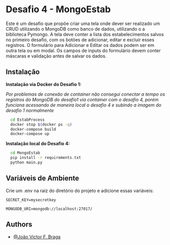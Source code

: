 
# Desafio 4 - MongoEstab

Este é um desafio que propõe criar uma tela onde dever ser realizado um CRUD utilizando o MongoDB como banco de dados, utilizando o a biblioteca Pymongo. 
A tela deve conter a lista dos estabelecimentos salvos no primeiro desafio, com os botões de adicionar, editar e excluir esses registros. 
O formulário para Adicionar e Editar os dados podem ser em outra tela ou em modal. Os campos de inputs do formulário devem conter máscaras e validação antes de salvar os dados.  

## Instalação


**Instalação via Docker do Desafio 1:**


*Por problemas de conexão de container não consegui conectar a tempo os registros do MongoDB do desafio1 via container com o desafio 4, porém funciona acessando de maneira local o desafio 4 e subindo a imagem do desafio 1 normalmente*

```bash
  cd EstabProcess
  docker stop $(docker ps -q) 
  docker-compose build
  docker-compose up
```


**Instalação local do Desafio 4:**

```bash
  cd MongoEstab
  pip install -r requirements.txt
  python main.py
```


## Variáveis de Ambiente

Crie um .env na raiz do diretório do projeto e adicione essas variáveis:

``SECRET_KEY=mysecretkey``

``MONGODB_URI=mongodb://localhost:27017/`` 


    
## Authors

- [@João Victor F. Braga](https://www.linkedin.com/in/d3moon)


